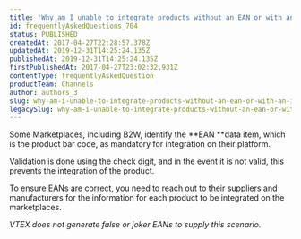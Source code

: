 ```yaml
---
title: 'Why am I unable to integrate products without an EAN or with an invalid EAN?'
id: frequentlyAskedQuestions_704
status: PUBLISHED
createdAt: 2017-04-27T22:28:57.378Z
updatedAt: 2019-12-31T14:25:24.135Z
publishedAt: 2019-12-31T14:25:24.135Z
firstPublishedAt: 2017-04-27T23:02:32.931Z
contentType: frequentlyAskedQuestion
productTeam: Channels
author: authors_3
slug: why-am-i-unable-to-integrate-products-without-an-ean-or-with-an-invalid-ean
legacySlug: why-am-i-unable-to-integrate-products-without-an-ean-or-with-an-invalid-ean
---
```


Some Marketplaces, including B2W, identify the **EAN **data item, which is the product bar code, as mandatory for integration on their platform.

Validation is done using the check digit, and in the event it is not valid, this prevents the integration of the product. 

To ensure EANs are correct, you need to reach out to their suppliers and manufacturers for the information for each product to be integrated on the marketplaces.

_VTEX does not generate false or joker EANs to supply this scenario._

